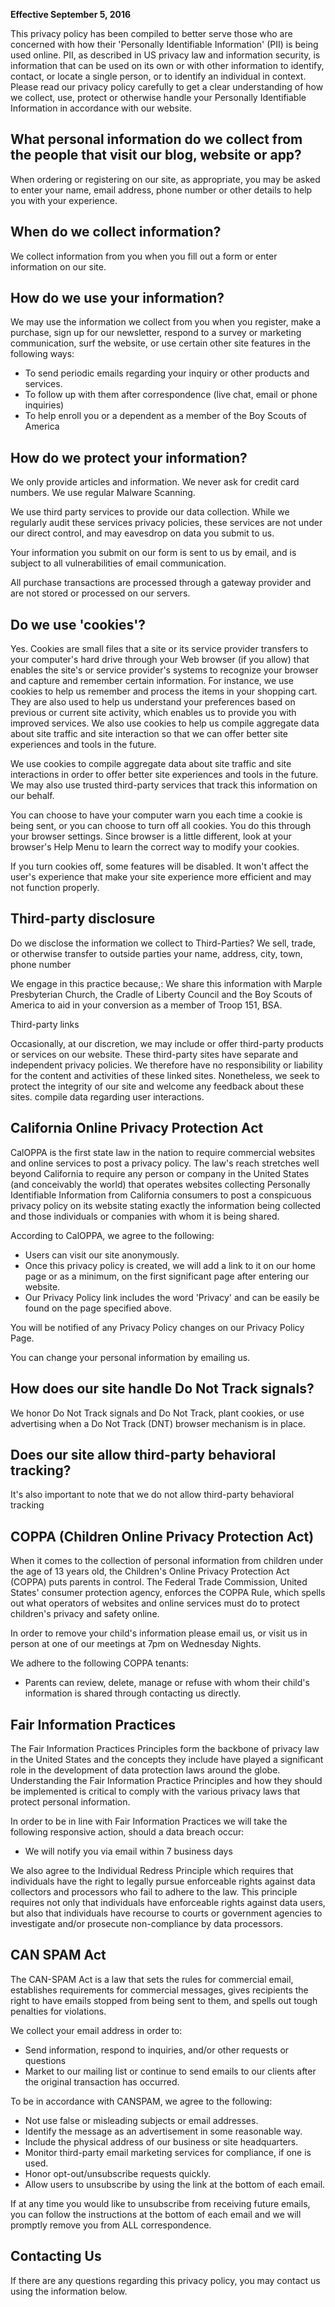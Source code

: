 **Effective September 5, 2016**

This privacy policy has been compiled to better serve those who are concerned with how their 'Personally Identifiable Information' (PII) is being used online. PII, as described in US privacy law and information security, is information that can be used on its own or with other information to identify, contact, or locate a single person, or to identify an individual in context. Please read our privacy policy carefully to get a clear understanding of how we collect, use, protect or otherwise handle your Personally Identifiable Information in accordance with our website.

## What personal information do we collect from the people that visit our blog, website or app?

When ordering or registering on our site, as appropriate, you may be asked to enter your name, email address, phone number or other details to help you with your experience.

## When do we collect information?

We collect information from you when you fill out a form or enter information on our site.

## How do we use your information?

We may use the information we collect from you when you register, make a purchase, sign up for our newsletter, respond to a survey or marketing communication, surf the website, or use certain other site features in the following ways:

+ To send periodic emails regarding your inquiry or other products and services.
+ To follow up with them after correspondence (live chat, email or phone inquiries)
+ To help enroll you or a dependent as a member of the Boy Scouts of America

## How do we protect your information?

We only provide articles and information. We never ask for credit card numbers.
We use regular Malware Scanning.

We use third party services to provide our data collection. While we regularly audit these services privacy policies, these services are not under our direct control, and may eavesdrop on data you submit to us.

Your information you submit on our form is sent to us by email, and is subject to all vulnerabilities of email communication.

All purchase transactions are processed through a gateway provider and are not stored or processed on our servers.

## Do we use 'cookies'?

Yes. Cookies are small files that a site or its service provider transfers to your computer's hard drive through your Web browser (if you allow) that enables the site's or service provider's systems to recognize your browser and capture and remember certain information. For instance, we use cookies to help us remember and process the items in your shopping cart. They are also used to help us understand your preferences based on previous or current site activity, which enables us to provide you with improved services. We also use cookies to help us compile aggregate data about site traffic and site interaction so that we can offer better site experiences and tools in the future.

We use cookies to compile aggregate data about site traffic and site interactions in order to offer better site experiences and tools in the future. We may also use trusted third-party services that track this information on our behalf.

You can choose to have your computer warn you each time a cookie is being sent, or you can choose to turn off all cookies. You do this through your browser settings. Since browser is a little different, look at your browser's Help Menu to learn the correct way to modify your cookies.

If you turn cookies off, some features will be disabled. It won't affect the user's experience that make your site experience more efficient and may not function properly.

## Third-party disclosure

Do we disclose the information we collect to Third-Parties?
We sell, trade, or otherwise transfer to outside parties your name, address, city, town, phone number

We engage in this practice because,:
We share this information with Marple Presbyterian Church, the Cradle of Liberty Council and the Boy Scouts of America to aid in your conversion as a member of Troop 151, BSA.

Third-party links

Occasionally, at our discretion, we may include or offer third-party products or services on our website. These third-party sites have separate and independent privacy policies. We therefore have no responsibility or liability for the content and activities of these linked sites. Nonetheless, we seek to protect the integrity of our site and welcome any feedback about these sites.
compile data regarding user interactions.

## California Online Privacy Protection Act

CalOPPA is the first state law in the nation to require commercial websites and online services to post a privacy policy. The law's reach stretches well beyond California to require any person or company in the United States (and conceivably the world) that operates websites collecting Personally Identifiable Information from California consumers to post a conspicuous privacy policy on its website stating exactly the information being collected and those individuals or companies with whom it is being shared.

According to CalOPPA, we agree to the following:

+ Users can visit our site anonymously.
+ Once this privacy policy is created, we will add a link to it on our home page or as a minimum, on the first significant page after entering our website.
+ Our Privacy Policy link includes the word 'Privacy' and can be easily be found on the page specified above.

You will be notified of any Privacy Policy changes on our Privacy Policy Page.

You can change your personal information by emailing us.

## How does our site handle Do Not Track signals?

We honor Do Not Track signals and Do Not Track, plant cookies, or use advertising when a Do Not Track (DNT) browser mechanism is in place.

## Does our site allow third-party behavioral tracking?

It's also important to note that we do not allow third-party behavioral tracking

## COPPA (Children Online Privacy Protection Act)

When it comes to the collection of personal information from children under the age of 13 years old, the Children's Online Privacy Protection Act (COPPA) puts parents in control. The Federal Trade Commission, United States' consumer protection agency, enforces the COPPA Rule, which spells out what operators of websites and online services must do to protect children's privacy and safety online.

In order to remove your child's information please email us, or visit us in person at one of our meetings at 7pm on Wednesday Nights.

We adhere to the following COPPA tenants:

+ Parents can review, delete, manage or refuse with whom their child's information is shared through contacting us directly.

## Fair Information Practices

The Fair Information Practices Principles form the backbone of privacy law in the United States and the concepts they include have played a significant role in the development of data protection laws around the globe. Understanding the Fair Information Practice Principles and how they should be implemented is critical to comply with the various privacy laws that protect personal information.

In order to be in line with Fair Information Practices we will take the following responsive action, should a data breach occur:

+ We will notify you via email within 7 business days

We also agree to the Individual Redress Principle which requires that individuals have the right to legally pursue enforceable rights against data collectors and processors who fail to adhere to the law. This principle requires not only that individuals have enforceable rights against data users, but also that individuals have recourse to courts or government agencies to investigate and/or prosecute non-compliance by data processors.

## CAN SPAM Act

The CAN-SPAM Act is a law that sets the rules for commercial email, establishes requirements for commercial messages, gives recipients the right to have emails stopped from being sent to them, and spells out tough penalties for violations.

We collect your email address in order to:

+ Send information, respond to inquiries, and/or other requests or questions
+ Market to our mailing list or continue to send emails to our clients after the original transaction has occurred.

To be in accordance with CANSPAM, we agree to the following:

+ Not use false or misleading subjects or email addresses.
+ Identify the message as an advertisement in some reasonable way.
+ Include the physical address of our business or site headquarters.
+ Monitor third-party email marketing services for compliance, if one is used.
+ Honor opt-out/unsubscribe requests quickly.
+ Allow users to unsubscribe by using the link at the bottom of each email.

If at any time you would like to unsubscribe from receiving future emails, you can follow the instructions at the bottom of each email and we will promptly remove you from ALL correspondence.

## Contacting Us

If there are any questions regarding this privacy policy, you may contact us using the information below.
